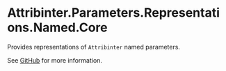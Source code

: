 # Attribinter.Parameters.Representations.Named.Core

Provides representations of `Attribinter` named parameters.

See [GitHub](https://github.com/Attribinter/Attribinter.Parameters.Representations.Named) for more information.